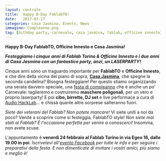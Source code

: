 ```yaml
---
layout: centrale
title:  Happy B-Day FablabTO!
date:   2017-02-17
categories: casa Jasmina, Events, News
immagine: Compleanno.png
tag: [bithday party, carnevale, casa jasmina, fablab, officine innesto]
---
```

**Happy B-Day FablabTO, Officine Innesto e Casa Jasmina!**

***Festeggiamo i cinque anni di Fablab Torino & Officine Innesto e i due anni di Casa Jasmina con un fantastico party, anzi, un LASERPARTY!***

Cinque anni sono un traguardo importante per **FablabTO** e **Officine Innesto**, e che dire della vicina del piano di sopra, **[Casa Jasmina](http://casajasmina.arduino.cc/)**, che spegne la seconda candelina?
Bisogna festeggiare! Per questo stiamo organizzando una serata davvero speciale, una [festa di compleanno](http://bit.ly/fabbday) che è anche un po' Carnevale: taglieremo e costruiremo **maschere poligonali**, per un vero e proprio laserparty!
E poi **cibo, birrette, DJ set** e live performace a cura di [Audio HackLab](http://fablabtorino.org/1685-2/)... e chissà quante altre sorprese salteranno fuori.

*Siete dei veterani del Fablab? Non potete mancare!*
Vi siete uniti a noi da poco? Venite a scoprire come si festeggia, FablabTO style!
*Non siete mai stati al Fablab? È l'occasione perfetta per venire a conoscerci!*
Insomma, non avete scuse.

L'appuntamento è **venerdì 24 febbraio al Fablab Torino in via Egeo 16, dalle 19.00 in poi**.
*Iscrivetevi all'[evento Facebook](http://bit.ly/fabbday) per tutte le info e per seguire i preparativi della festa. E non dimenticate di invitare i vostri amici, più siamo e meglio è!*
